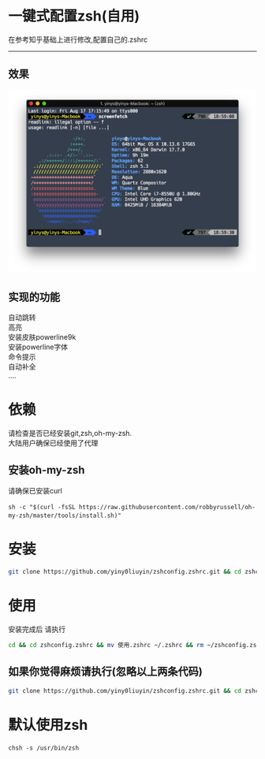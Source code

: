 # 一键式配置zsh(自用)
在参考知乎基础上进行修改,配置自己的.zshrc
****
## 效果
![](media/15345035811864.jpg)
## 实现的功能
自动跳转  
高亮  
安装皮肤powerline9k  
安装powerline字体  
命令提示  
自动补全  
....

# 依赖
请检查是否已经安装git,zsh,oh-my-zsh.  
大陆用户确保已经使用了代理  
## 安装oh-my-zsh
请确保已安装curl    

`sh -c "$(curl -fsSL https://raw.githubusercontent.com/robbyrussell/oh-my-zsh/master/tools/install.sh)"`

# 安装
```bash
git clone https://github.com/yiny0liuyin/zshconfig.zshrc.git && cd zshconfig.zshrc && mv 安装.zshrc ~/.zshrc && zsh
```
# 使用
安装完成后 请执行 

```bash
cd && cd zshconfig.zshrc && mv 使用.zshrc ~/.zshrc && rm ~/zshconfig.zshrc 
```

## 如果你觉得麻烦请执行(忽略以上两条代码)
```bash
git clone https://github.com/yiny0liuyin/zshconfig.zshrc.git && cd zshconfig.zshrc && mv 原始.zshrc ~/.zshrc && zsh
```

# 默认使用zsh
  
  `chsh -s /usr/bin/zsh`


